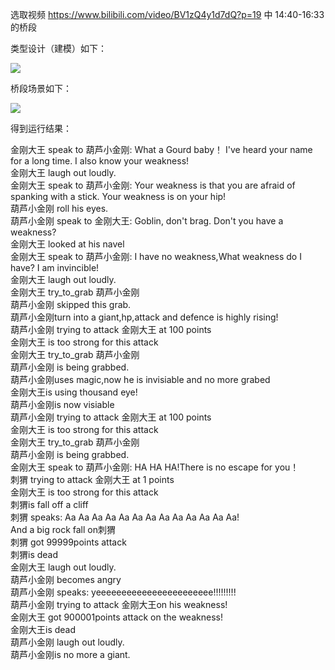 选取视频 https://www.bilibili.com/video/BV1zQ4y1d7dQ?p=19 中 14:40-16:33 的桥段

类型设计（建模）如下：

![](http://www.plantuml.com/plantuml/png/NLAx4fim4Epr5PH9uL_8E8-P98KhfzSSQ0sAnOdH2JiU9_yUa106KsbtzdPNXuuIASInTqerZaIgBx3S5l0rWE8OK3sLggRFSgowOJrIZDHSLsXm0GiIFiSm-LHCFVAe3A3hB__XOqBEIWGNG6FRBUTikO201lQ67MVb6yXCuD_Qs8ii_QJpTtsVWXWYoq0RgDOxYvzQ06r0HW_mWqDoosO_nfxucMIrzmx4oG1cJrdYs7kJKuDt3W-KmCfUz3n3jKEXYDlms9O-UPQ8yDmkgnH_gOXjJowB_jZVOm1lkdO8Vb_rPiNEiQdNzxcaFdbJMfmdBxSbEckWFUjwbBB_pyD00TmKoSKokTVwfkprJHmEVp-LvwBItZ9L14ejbtodywtUsVatPcuPKsg-OAQIlL97i1bxzny0)


桥段场景如下：

![](http://www.plantuml.com/plantuml/png/hLHTQpD55BxVNt52BtBp9Z6yHN71js-Aq1P4g1H5f1TdTsTtXypEX9tPXlKgHR6XIcjHiOWN8cA5AbPGMjAM_fbicbxv5vpzC5koBJJGa43Ede_dESyvU-g-KZrfjbhzVhzfKKRJNzCMGMk7EaIqLZziVxgv7BUTjvpDbTuxxRS1Z7fxsLn-ez5-qtpvqZ1UIuMXYW9c66Wh4SBqw7Iw_sjoTdYtTvGCVm2Ku9DG5DxyOVBBoUt1bwbhLKW9InP3krj49CFHxLU_fpxaD406i1GJnaJVCBBWnYTBgsduzgkiBfYoHx0h3IuKWP1wlZ90VpxoKG72ceX21ooqud-lTY7pRDHtY4v5_JpMNk0O470rCW8Jt0D50z8iGW6P5D3bef_7zZKK9rBM3C8TI26hh3BRXFSmydnTCN9Ol1ZrZ-yZ0PMWT2yfFc180DqGgGF21Tb3tgMQSPyg7n2aedQt2G_N43plmAUz--Gp7et_-S07WZ4WCP6b9s_dFbD6t8pech0OvRNqxxk2rnLO8NelKjFHPixOHoqspfYiF44t8Rg0IXELm7KsCnPJRoF7v686-cAs4AKYZYW2Lmme9Xq0vJkKszHYv9dcknN6e0Hu8LhpWiBjxZ_9-KdouzdTxaroDHYFlfY55CD83eydmw-r8pd_RJmQwGMk546bD5uv5dFoxMMoTpdv_gV9TyCiON5YqvzF9_lVZAyFgvJMgKFIJR8YwTToN-DLaJQ-FD1fa_t1-EAFky5dqy__calUqEfAYfcw6QsILT7mbYyYYTn9Dx0sbrtcFb63wStnvFZFPrDYiILSx-JVMcPjwL02wJuB8DB6NdvlzFkH4YithJXu6KP4jWjbo_uAXCgGAuc5RRh860ZN1GIRKTTzBDA43bZKWr3ONSYJEFWqQ3vUsY7eLCv7XtjXN96napMGbYpFPpcjwTxVoT7r-6AWMtfeJgdv45pb5PnplYyW4Ecz18yYLuRnMWiT1Um_)

得到运行结果：

金刚大王 speak to 葫芦小金刚: What a Gourd baby！ I've heard your name for a long time. I also know your weakness!  
金刚大王 laugh out loudly.  
金刚大王 speak to 葫芦小金刚: Your weakness is that you are afraid of spanking with a stick. Your weakness is on your hip!  
葫芦小金刚 roll his eyes.  
葫芦小金刚 speak to 金刚大王: Goblin, don't brag. Don't you have a weakness?  
金刚大王 looked at his navel  
金刚大王 speak to 葫芦小金刚: I have no weakness,What weakness do I have? I am invincible!  
金刚大王 laugh out loudly.  
金刚大王 try_to_grab 葫芦小金刚  
葫芦小金刚 skipped this grab.  
葫芦小金刚turn into a giant,hp,attack and defence is highly rising!  
葫芦小金刚 trying to attack 金刚大王 at 100 points  
金刚大王 is too strong for this attack  
金刚大王 try_to_grab 葫芦小金刚  
葫芦小金刚 is being grabbed.  
葫芦小金刚uses magic,now he is invisiable and no more grabed  
金刚大王is using thousand eye!  
葫芦小金刚is now visiable  
葫芦小金刚 trying to attack 金刚大王 at 100 points  
金刚大王 is too strong for this attack  
金刚大王 try_to_grab 葫芦小金刚  
葫芦小金刚 is being grabbed.  
金刚大王 speak to 葫芦小金刚: HA HA HA!There is no escape for you！  
刺猬 trying to attack 金刚大王 at 1 points  
金刚大王 is too strong for this attack  
刺猬is fall off a cliff  
刺猬 speaks: Aa Aa Aa Aa Aa Aa Aa Aa Aa Aa Aa Aa Aa!  
And a big rock fall on刺猬  
刺猬 got 99999points attack  
刺猬is dead  
金刚大王 laugh out loudly.  
葫芦小金刚 becomes angry  
葫芦小金刚 speaks: yeeeeeeeeeeeeeeeeeeeeeee!!!!!!!!!  
葫芦小金刚 trying to attack 金刚大王on his weakness!  
金刚大王 got 900001points attack on the weakness!  
金刚大王is dead  
葫芦小金刚 laugh out loudly.  
葫芦小金刚is no more a giant.  

